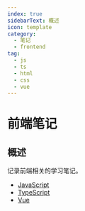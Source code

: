 ```yaml
---
index: true
sidebarText: 概述
icon: template
category:
  - 笔记
  - frontend
tag:
  - js
  - ts
  - html
  - css
  - vue
---
```


# 前端笔记

## 概述

记录前端相关的学习笔记。

- [JavaScript](./js/)
- [TypeScript](./ts/)
- [Vue](./vue/)

<!-- more -->
